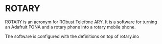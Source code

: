 # ROTARY

ROTARY is an acronym for RObust Telefone ARY. It is a software for turning an Adafruit FONA and a rotary phone into a rotary mobile phone.

The software is configured with the definitions on top of rotary.ino
